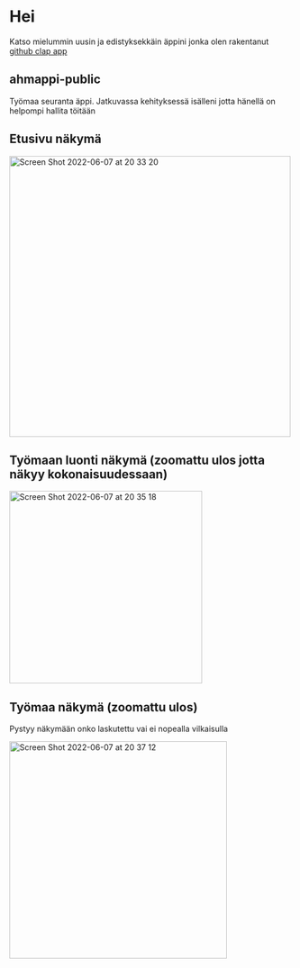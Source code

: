 # Hei
Katso mielummin uusin ja edistyksekkäin äppini jonka olen rakentanut [github clap app](https://github.com/ChristianKatka/clap-app-public)

## ahmappi-public
Työmaa seuranta äppi. Jatkuvassa kehityksessä isälleni jotta hänellä on helpompi hallita töitään

## Etusivu näkymä

<img width="499" alt="Screen Shot 2022-06-07 at 20 33 20" src="https://user-images.githubusercontent.com/42738047/172446636-e4414203-8692-4464-bd40-5c3e94d8369a.png">

## Työmaan luonti näkymä (zoomattu ulos jotta näkyy kokonaisuudessaan)

<img width="342" alt="Screen Shot 2022-06-07 at 20 35 18" src="https://user-images.githubusercontent.com/42738047/172446775-43a4a67c-978c-49fe-a3b4-bd49c72c3a56.png">

## Työmaa näkymä (zoomattu ulos)
Pystyy näkymään onko laskutettu vai ei nopealla vilkaisulla

<img width="386" alt="Screen Shot 2022-06-07 at 20 37 12" src="https://user-images.githubusercontent.com/42738047/172447107-55da16db-cbbb-4b87-8fe4-555613754971.png">
